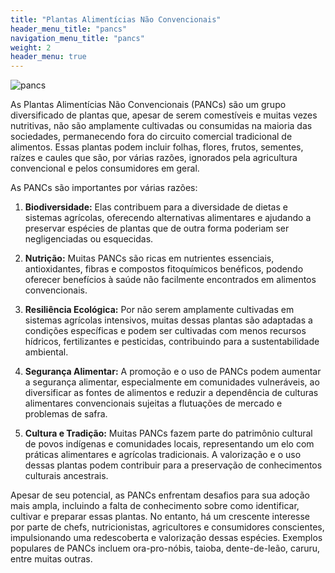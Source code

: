 ```yaml
---
title: "Plantas Alimentícias Não Convencionais"
header_menu_title: "pancs"
navigation_menu_title: "pancs"
weight: 2
header_menu: true
---
```


![pancs](../../images/pancs.webp)

As Plantas Alimentícias Não Convencionais (PANCs) são um grupo diversificado de plantas que, apesar de serem comestíveis e muitas vezes nutritivas, não são amplamente cultivadas ou consumidas na maioria das sociedades, permanecendo fora do circuito comercial tradicional de alimentos. Essas plantas podem incluir folhas, flores, frutos, sementes, raízes e caules que são, por várias razões, ignorados pela agricultura convencional e pelos consumidores em geral.

As PANCs são importantes por várias razões:

1. **Biodiversidade:** Elas contribuem para a diversidade de dietas e sistemas agrícolas, oferecendo alternativas alimentares e ajudando a preservar espécies de plantas que de outra forma poderiam ser negligenciadas ou esquecidas.

2. **Nutrição:** Muitas PANCs são ricas em nutrientes essenciais, antioxidantes, fibras e compostos fitoquímicos benéficos, podendo oferecer benefícios à saúde não facilmente encontrados em alimentos convencionais.

3. **Resiliência Ecológica:** Por não serem amplamente cultivadas em sistemas agrícolas intensivos, muitas dessas plantas são adaptadas a condições específicas e podem ser cultivadas com menos recursos hídricos, fertilizantes e pesticidas, contribuindo para a sustentabilidade ambiental.

4. **Segurança Alimentar:** A promoção e o uso de PANCs podem aumentar a segurança alimentar, especialmente em comunidades vulneráveis, ao diversificar as fontes de alimentos e reduzir a dependência de culturas alimentares convencionais sujeitas a flutuações de mercado e problemas de safra.

5. **Cultura e Tradição:** Muitas PANCs fazem parte do patrimônio cultural de povos indígenas e comunidades locais, representando um elo com práticas alimentares e agrícolas tradicionais. A valorização e o uso dessas plantas podem contribuir para a preservação de conhecimentos culturais ancestrais.

Apesar de seu potencial, as PANCs enfrentam desafios para sua adoção mais ampla, incluindo a falta de conhecimento sobre como identificar, cultivar e preparar essas plantas. No entanto, há um crescente interesse por parte de chefs, nutricionistas, agricultores e consumidores conscientes, impulsionando uma redescoberta e valorização dessas espécies. Exemplos populares de PANCs incluem ora-pro-nóbis, taioba, dente-de-leão, caruru, entre muitas outras.

